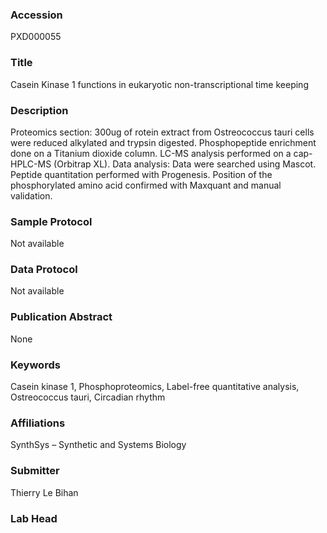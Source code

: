 ### Accession
PXD000055

### Title
Casein Kinase 1 functions in eukaryotic non-transcriptional time keeping

### Description
Proteomics section: 300ug of rotein extract from Ostreococcus tauri cells were reduced alkylated and trypsin digested. Phosphopeptide enrichment  done on a Titanium dioxide column.  LC-MS analysis performed on a cap-HPLC-MS (Orbitrap XL).  Data analysis: Data were searched using Mascot. Peptide quantitation performed with Progenesis. Position of the phosphorylated amino acid confirmed with Maxquant and manual validation.

### Sample Protocol
Not available

### Data Protocol
Not available

### Publication Abstract
None

### Keywords
Casein kinase 1, Phosphoproteomics, Label-free quantitative analysis, Ostreococcus tauri, Circadian rhythm

### Affiliations
SynthSys – Synthetic and Systems Biology

### Submitter
Thierry Le Bihan

### Lab Head


